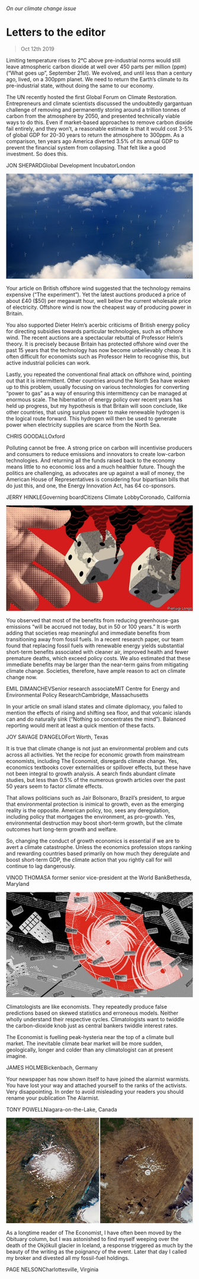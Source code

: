 ###### On our climate change issue

# Letters to the editor 

> Oct 12th 2019 

Limiting temperature rises to 2°C above pre-industrial norms would still leave atmospheric carbon dioxide at well over 450 parts per million (ppm) (“What goes up”, September 21st). We evolved, and until less than a century ago, lived, on a 300ppm planet. We need to return the Earth’s climate to its pre-industrial state, without doing the same to our economy. 

The UN recently hosted the first Global Forum on Climate Restoration. Entrepreneurs and climate scientists discussed the undoubtedly gargantuan challenge of removing and permanently storing around a trillion tonnes of carbon from the atmosphere by 2050, and presented technically viable ways to do this. Even if market-based approaches to remove carbon dioxide fail entirely, and they won’t, a reasonable estimate is that it would cost 3-5% of global GDP for 20-30 years to return the atmosphere to 300ppm. As a comparison, ten years ago America diverted 3.5% of its annual GDP to prevent the financial system from collapsing. That felt like a good investment. So does this. 

JON SHEPARDGlobal Development IncubatorLondon 

![image](images/20190921_BRP003.jpg) 

Your article on British offshore wind suggested that the technology remains expensive (“The experiment”). Yet the latest auctions produced a price of about £40 ($50) per megawatt hour, well below the current wholesale price of electricity. Offshore wind is now the cheapest way of producing power in Britain. 

You also supported Dieter Helm’s acerbic criticisms of British energy policy for directing subsidies towards particular technologies, such as offshore wind. The recent auctions are a spectacular rebuttal of Professor Helm’s theory. It is precisely because Britain has protected offshore wind over the past 15 years that the technology has now become unbelievably cheap. It is often difficult for economists such as Professor Helm to recognise this, but active industrial policies can work. 

Lastly, you repeated the conventional final attack on offshore wind, pointing out that it is intermittent. Other countries around the North Sea have woken up to this problem, usually focusing on various technologies for converting “power to gas” as a way of ensuring this intermittency can be managed at enormous scale. The hibernation of energy policy over recent years has held up progress, but my hypothesis is that Britain will soon conclude, like other countries, that using surplus power to make renewable hydrogen is the logical route forward. This hydrogen will then be used to generate power when electricity supplies are scarce from the North Sea. 

CHRIS GOODALLOxford 

Polluting cannot be free. A strong price on carbon will incentivise producers and consumers to reduce emissions and innovators to create low-carbon technologies. And returning all the funds raised back to the economy means little to no economic loss and a much healthier future. Though the politics are challenging, as advocates are up against a wall of money, the American House of Representatives is considering four bipartisan bills that do just this, and one, the Energy Innovation Act, has 64 co-sponsors. 

JERRY HINKLEGoverning boardCitizens Climate LobbyCoronado, California 

![image](images/20190921_STD001.jpg) 

You observed that most of the benefits from reducing greenhouse-gas emissions “will be accrued not today, but in 50 or 100 years.” It is worth adding that societies reap meaningful and immediate benefits from transitioning away from fossil fuels. In a recent research paper, our team found that replacing fossil fuels with renewable energy yields substantial short-term benefits associated with cleaner air, improved health and fewer premature deaths, which exceed policy costs. We also estimated that these immediate benefits may be larger than the near-term gains from mitigating climate change. Societies, therefore, have ample reason to act on climate change now. 

EMIL DIMANCHEVSenior research associateMIT Centre for Energy and Environmental Policy ResearchCambridge, Massachusetts 

In your article on small island states and climate diplomacy, you failed to mention the effects of rising and shifting sea floor, and that volcanic islands can and do naturally sink (“Nothing so concentrates the mind”). Balanced reporting would merit at least a quick mention of these facts. 

JOY SAVAGE D’ANGELOFort Worth, Texas 

It is true that climate change is not just an environmental problem and cuts across all activities. Yet the recipe for economic growth from mainstream economists, including The Economist, disregards climate change. Yes, economics textbooks cover externalities or spillover effects, but these have not been integral to growth analysis. A search finds abundant climate studies, but less than 0.5% of the numerous growth articles over the past 50 years seem to factor climate effects. 

That allows politicians such as Jair Bolsonaro, Brazil’s president, to argue that environmental protection is inimical to growth, even as the emerging reality is the opposite. American policy, too, sees any deregulation, including policy that mortgages the environment, as pro-growth. Yes, environmental destruction may boost short-term growth, but the climate outcomes hurt long-term growth and welfare. 

So, changing the conduct of growth economics is essential if we are to avert a climate catastrophe. Unless the economics profession stops ranking and rewarding countries based primarily on how much they deregulate and boost short-term GDP, the climate action that you rightly call for will continue to lag dangerously. 

VINOD THOMASA former senior vice-president at the World BankBethesda, Maryland 

![image](images/20190921_FND001.jpg) 

Climatologists are like economists. They repeatedly produce false predictions based on skewed statistics and erroneous models. Neither wholly understand their respective cycles. Climatologists want to twiddle the carbon-dioxide knob just as central bankers twiddle interest rates. 

The Economist is fuelling peak-hysteria near the top of a climate bull market. The inevitable climate bear market will be more sudden, geologically, longer and colder than any climatologist can at present imagine. 

JAMES HOLMEBickenbach, Germany 

Your newspaper has now shown itself to have joined the alarmist warmists. You have lost your way and attached yourself to the ranks of the activists. Very disappointing. In order to avoid misleading your readers you should rename your publication The Alarmist. 

TONY POWELLNiagara-on-the-Lake, Canada 

![image](images/20190921_OBP001.jpg) 

As a longtime reader of The Economist, I have often been moved by the Obituary column, but I was astonished to find myself weeping over the death of the Okjökull glacier in Iceland, a response triggered as much by the beauty of the writing as the poignancy of the event. Later that day I called my broker and divested all my fossil-fuel holdings. 

PAGE NELSONCharlottesville, Virginia 


